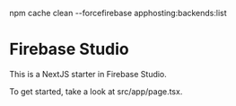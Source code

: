 npm cache clean --forcefirebase apphosting:backends:list

# Firebase Studio

This is a NextJS starter in Firebase Studio.

To get started, take a look at src/app/page.tsx.
